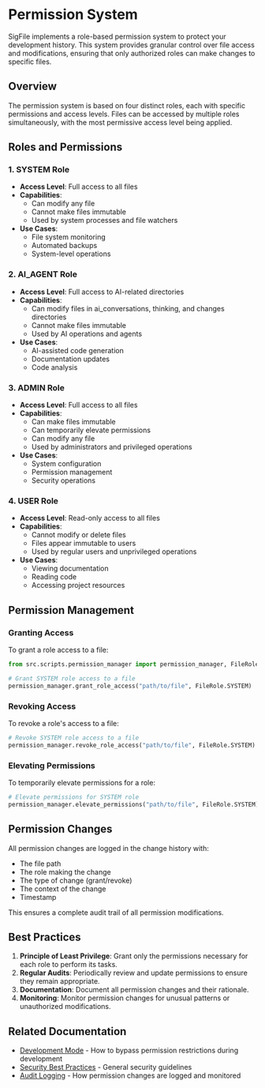 # Permission System

SigFile implements a role-based permission system to protect your development history. This system provides granular control over file access and modifications, ensuring that only authorized roles can make changes to specific files.

## Overview

The permission system is based on four distinct roles, each with specific permissions and access levels. Files can be accessed by multiple roles simultaneously, with the most permissive access level being applied.

## Roles and Permissions

### 1. SYSTEM Role
- **Access Level**: Full access to all files
- **Capabilities**:
  - Can modify any file
  - Cannot make files immutable
  - Used by system processes and file watchers
- **Use Cases**:
  - File system monitoring
  - Automated backups
  - System-level operations

### 2. AI_AGENT Role
- **Access Level**: Full access to AI-related directories
- **Capabilities**:
  - Can modify files in ai_conversations, thinking, and changes directories
  - Cannot make files immutable
  - Used by AI operations and agents
- **Use Cases**:
  - AI-assisted code generation
  - Documentation updates
  - Code analysis

### 3. ADMIN Role
- **Access Level**: Full access to all files
- **Capabilities**:
  - Can make files immutable
  - Can temporarily elevate permissions
  - Can modify any file
  - Used by administrators and privileged operations
- **Use Cases**:
  - System configuration
  - Permission management
  - Security operations

### 4. USER Role
- **Access Level**: Read-only access to all files
- **Capabilities**:
  - Cannot modify or delete files
  - Files appear immutable to users
  - Used by regular users and unprivileged operations
- **Use Cases**:
  - Viewing documentation
  - Reading code
  - Accessing project resources

## Permission Management

### Granting Access
To grant a role access to a file:

```python
from src.scripts.permission_manager import permission_manager, FileRole

# Grant SYSTEM role access to a file
permission_manager.grant_role_access("path/to/file", FileRole.SYSTEM)
```

### Revoking Access
To revoke a role's access to a file:

```python
# Revoke SYSTEM role access to a file
permission_manager.revoke_role_access("path/to/file", FileRole.SYSTEM)
```

### Elevating Permissions
To temporarily elevate permissions for a role:

```python
# Elevate permissions for SYSTEM role
permission_manager.elevate_permissions("path/to/file", FileRole.SYSTEM)
```

## Permission Changes

All permission changes are logged in the change history with:
- The file path
- The role making the change
- The type of change (grant/revoke)
- The context of the change
- Timestamp

This ensures a complete audit trail of all permission modifications.

## Best Practices

1. **Principle of Least Privilege**: Grant only the permissions necessary for each role to perform its tasks.
2. **Regular Audits**: Periodically review and update permissions to ensure they remain appropriate.
3. **Documentation**: Document all permission changes and their rationale.
4. **Monitoring**: Monitor permission changes for unusual patterns or unauthorized modifications.

## Related Documentation
- [Development Mode](development-mode.md) - How to bypass permission restrictions during development
- [Security Best Practices](security-best-practices.md) - General security guidelines
- [Audit Logging](audit-logging.md) - How permission changes are logged and monitored 